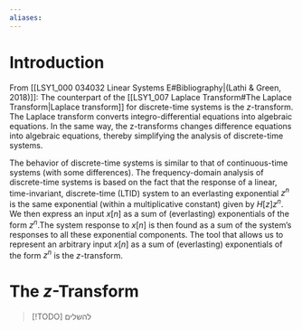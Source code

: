 ```yaml
---
aliases:
---
```

# Introduction
From [[LSY1_000 034032 Linear Systems E#Bibliography|(Lathi & Green, 2018)]]:
The counterpart of the [[LSY1_007 Laplace Transform#The Laplace Transform|Laplace transform]] for discrete-time systems is the $z$-transform. The Laplace transform converts integro-differential equations into algebraic equations. In the same way, the z-transforms changes difference equations into algebraic equations, thereby simplifying the analysis of discrete-time systems.

The behavior of discrete-time systems is similar to that of continuous-time systems (with some differences). The frequency-domain analysis of discrete-time systems is based on the fact that the response of a linear, time-invariant, discrete-time (LTID) system to an everlasting exponential $z^{n}$ is the same exponential (within a multiplicative constant) given by $H[z]z^{n}$. We then express an input $x[n]$ as a sum of (everlasting) exponentials of the form $z^{n}$.The system response to $x[n]$ is then found as a sum of the system’s responses to all these exponential components. The tool that allows us to represent an arbitrary input $x[n]$ as a sum of (everlasting) exponentials of the form $z^{n}$ is the $z$-transform.

# The $z$-Transform
>[!TODO] להשלים